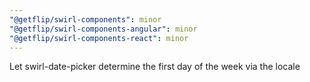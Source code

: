 ```yaml
---
"@getflip/swirl-components": minor
"@getflip/swirl-components-angular": minor
"@getflip/swirl-components-react": minor
---
```


Let swirl-date-picker determine the first day of the week via the locale
